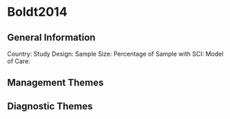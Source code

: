 # Boldt2014

## General Information
Country: 
Study Design: 
Sample Size: 
Percentage of Sample with SCI:
Model of Care: 

## Management Themes


## Diagnostic Themes
